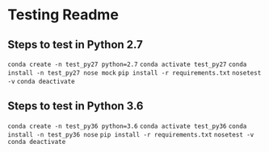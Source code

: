 # Testing Readme
## Steps to test in Python 2.7
`conda create -n test_py27 python=2.7`
`conda activate test_py27`
`conda install -n test_py27 nose mock`
`pip install -r requirements.txt`
`nosetest -v`
`conda deactivate`

## Steps to test in Python 3.6
`conda create -n test_py36 python=3.6`
`conda activate test_py36`
`conda install -n test_py36 nose`
`pip install -r requirements.txt`
`nosetest -v`
`conda deactivate`
